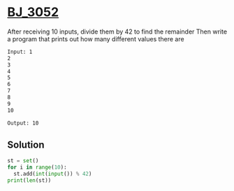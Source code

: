 # [BJ_3052](https://acmicpc.net/problem/3052)

After receiving 10 inputs, divide them by 42 to find the remainder
Then write a program that prints out how many different values there are

```txt
Input: 1
2
3
4
5
6
7
8
9
10

Output: 10
```

## Solution

```py
st = set()
for i in range(10):
  st.add(int(input()) % 42)
print(len(st))
```

